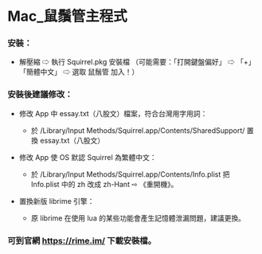# Mac_鼠鬚管主程式

### 安裝：

- 解壓縮 ⇨ 執行 Squirrel.pkg 安裝檔
（可能需要：「打開鍵盤偏好」 ⇨ 「+」「簡體中文」 ⇨ 選取 鼠鬚管 加入！）


### 安裝後建議修改：

- 修改 App 中 essay.txt（八股文）檔案，符合台灣用字用詞：
    - 於 /Library/Input Methods/Squirrel.app/Contents/SharedSupport/ 置換 essay.txt（八股文）
    
- 修改 App 使 OS 默認 Squirrel 為繁體中文：
    - 於 /Library/Input Methods/Squirrel.app/Contents/Info.plist 把 Info.plist 中的 zh 改成 zh-Hant ⇨ 《重開機》。

- 置換新版 librime 引擎：
    - 原 librime 在使用 lua 的某些功能會產生記憶體泄漏問題，建議更換。
    
### 可到官網 https://rime.im/ 下載安裝檔。

